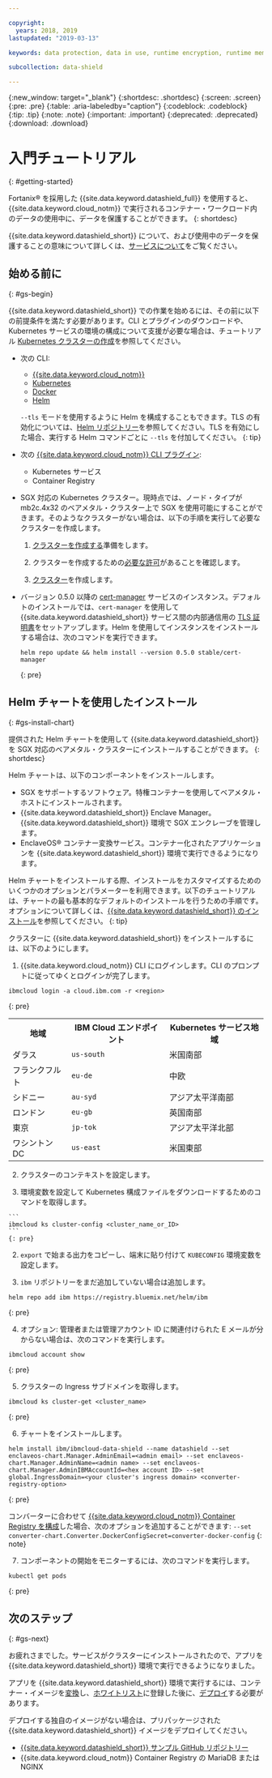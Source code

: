 ```yaml
---

copyright:
  years: 2018, 2019
lastupdated: "2019-03-13"

keywords: data protection, data in use, runtime encryption, runtime memory encryption, encrypted memory, intel sgx, software guard extensions, fortanix runtime encryption

subcollection: data-shield

---
```


{:new_window: target="_blank"}
{:shortdesc: .shortdesc}
{:screen: .screen}
{:pre: .pre}
{:table: .aria-labeledby="caption"}
{:codeblock: .codeblock}
{:tip: .tip}
{:note: .note}
{:important: .important}
{:deprecated: .deprecated}
{:download: .download}

# 入門チュートリアル
{: #getting-started}

Fortanix® を採用した {{site.data.keyword.datashield_full}} を使用すると、{{site.data.keyword.cloud_notm}} で実行されるコンテナー・ワークロード内のデータの使用中に、データを保護することができます。
{: shortdesc}

{{site.data.keyword.datashield_short}} について、および使用中のデータを保護することの意味について詳しくは、[サービスについて](/docs/services/data-shield?topic=data-shield-about#about)をご覧ください。

## 始める前に
{: #gs-begin}

{{site.data.keyword.datashield_short}} での作業を始めるには、その前に以下の前提条件を満たす必要があります。CLI とプラグインのダウンロードや、Kubernetes サービスの環境の構成について支援が必要な場合は、チュートリアル [Kubernetes クラスターの作成](/docs/containers?topic=containers-cs_cluster_tutorial#cs_cluster_tutorial_lesson1)を参照してください。

* 次の CLI:

  * [{{site.data.keyword.cloud_notm}}](/docs/cli/reference/ibmcloud?topic=cloud-cli-ibmcloud-cli#ibmcloud-cli)
  * [Kubernetes](https://kubernetes.io/docs/tasks/tools/install-kubectl/)
  * [Docker](https://docs.docker.com/install/)
  * [Helm](/docs/containers?topic=containers-integrations#helm)

  `--tls` モードを使用するように Helm を構成することもできます。TLS の有効化については、[Helm リポジトリー](https://github.com/helm/helm/blob/master/docs/tiller_ssl.md)を参照してください。TLS を有効にした場合、実行する Helm コマンドごとに `--tls` を付加してください。
   {: tip}

* 次の [{{site.data.keyword.cloud_notm}} CLI プラグイン](/docs/cli/reference/ibmcloud?topic=cloud-cli-plug-ins#plug-ins):

  * Kubernetes サービス
  * Container Registry

* SGX 対応の Kubernetes クラスター。現時点では、ノード・タイプが mb2c.4x32 のベアメタル・クラスター上で SGX を使用可能にすることができます。そのようなクラスターがない場合は、以下の手順を実行して必要なクラスターを作成します。
  1. [クラスターを作成する](/docs/containers?topic=containers-clusters#cluster_prepare)準備をします。

  2. クラスターを作成するための[必要な許可](/docs/containers?topic=containers-users#users)があることを確認します。

  3. [クラスター](/docs/containers?topic=containers-clusters#clusters)を作成します。

* バージョン 0.5.0 以降の [cert-manager](https://cert-manager.readthedocs.io/en/latest/) サービスのインスタンス。デフォルトのインストールでは、<code>cert-manager</code> を使用して {{site.data.keyword.datashield_short}} サービス間の内部通信用の [TLS 証明書](/docs/services/data-shield?topic=data-shield-tls-certificates#tls-certificates)をセットアップします。Helm を使用してインスタンスをインストールする場合は、次のコマンドを実行できます。

  ```
  helm repo update && helm install --version 0.5.0 stable/cert-manager
  ```
  {: pre}


## Helm チャートを使用したインストール
{: #gs-install-chart}

提供された Helm チャートを使用して {{site.data.keyword.datashield_short}} を SGX 対応のベアメタル・クラスターにインストールすることができます。
{: shortdesc}

Helm チャートは、以下のコンポーネントをインストールします。

*	SGX をサポートするソフトウェア。特権コンテナーを使用してベアメタル・ホストにインストールされます。
*	{{site.data.keyword.datashield_short}} Enclave Manager。{{site.data.keyword.datashield_short}} 環境で SGX エンクレーブを管理します。
*	EnclaveOS® コンテナー変換サービス。コンテナー化されたアプリケーションを {{site.data.keyword.datashield_short}} 環境で実行できるようになります。

Helm チャートをインストールする際、インストールをカスタマイズするためのいくつかのオプションとパラメーターを利用できます。以下のチュートリアルは、チャートの最も基本的なデフォルトのインストールを行うための手順です。オプションについて詳しくは、[{{site.data.keyword.datashield_short}} のインストール](/docs/services/data-shield?topic=data-shield-deploying)を参照してください。
{: tip}

クラスターに {{site.data.keyword.datashield_short}} をインストールするには、以下のようにします。

1. {{site.data.keyword.cloud_notm}} CLI にログインします。CLI のプロンプトに従ってゆくとログインが完了します。

  ```
  ibmcloud login -a cloud.ibm.com -r <region>
  ```
  {: pre}

  <table>
    <tr>
      <th>地域</th>
      <th>IBM Cloud エンドポイント</th>
      <th>Kubernetes サービス地域</th>
    </tr>
    <tr>
      <td>ダラス</td>
      <td><code>us-south</code></td>
      <td>米国南部</td>
    </tr>
    <tr>
      <td>フランクフルト</td>
      <td><code>eu-de</code></td>
      <td>中欧</td>
    </tr>
    <tr>
      <td>シドニー</td>
      <td><code>au-syd</code></td>
      <td>アジア太平洋南部</td>
    </tr>
    <tr>
      <td>ロンドン</td>
      <td><code>eu-gb</code></td>
      <td>英国南部</td>
    </tr>
    <tr>
      <td>東京</td>
      <td><code>jp-tok</code></td>
      <td>アジア太平洋北部</td>
    </tr>
    <tr>
      <td>ワシントン DC</td>
      <td><code>us-east</code></td>
      <td>米国東部</td>
    </tr>
  </table>

2. クラスターのコンテキストを設定します。

  1. 環境変数を設定して Kubernetes 構成ファイルをダウンロードするためのコマンドを取得します。

    ```
    ibmcloud ks cluster-config <cluster_name_or_ID>
    ```
    {: pre}

  2. `export` で始まる出力をコピーし、端末に貼り付けて `KUBECONFIG` 環境変数を設定します。

3. `ibm` リポジトリーをまだ追加していない場合は追加します。

  ```
  helm repo add ibm https://registry.bluemix.net/helm/ibm
  ```
  {: pre}

4. オプション: 管理者または管理アカウント ID に関連付けられた E メールが分からない場合は、次のコマンドを実行します。

  ```
  ibmcloud account show
  ```
  {: pre}

5. クラスターの Ingress サブドメインを取得します。

  ```
  ibmcloud ks cluster-get <cluster_name>
  ```
  {: pre}

6. チャートをインストールします。

  ```
  helm install ibm/ibmcloud-data-shield --name datashield --set enclaveos-chart.Manager.AdminEmail=<admin email> --set enclaveos-chart.Manager.AdminName=<admin name> --set enclaveos-chart.Manager.AdminIBMAccountId=<hex account ID> --set global.IngressDomain=<your cluster's ingress domain> <converter-registry-option>
  ```
  {: pre}

  コンバーターに合わせて [{{site.data.keyword.cloud_notm}} Container Registry を構成](/docs/services/data-shield?topic=data-shield-convert#convert)した場合、次のオプションを追加することができます: `--set converter-chart.Converter.DockerConfigSecret=converter-docker-config`
  {: note}

7. コンポーネントの開始をモニターするには、次のコマンドを実行します。

  ```
  kubectl get pods
  ```
  {: pre}


## 次のステップ
{: #gs-next}

お疲れさまでした。サービスがクラスターにインストールされたので、アプリを {{site.data.keyword.datashield_short}} 環境で実行できるようになりました。 

アプリを {{site.data.keyword.datashield_short}} 環境で実行するには、コンテナー・イメージを[変換](/docs/services/data-shield?topic=data-shield-convert#convert)し、[ホワイトリスト](/docs/services/data-shield?topic=data-shield-convert#convert-whitelist)に登録した後に、[デプロイ](/docs/services/data-shield?topic=data-shield-deploy-containers#deploy-containers)する必要があります。

デプロイする独自のイメージがない場合は、プリパッケージされた {{site.data.keyword.datashield_short}} イメージをデプロイしてください。

* [{{site.data.keyword.datashield_short}} サンプル GitHub リポジトリー](https://github.com/fortanix/data-shield-examples/tree/master/ewallet)
* {{site.data.keyword.cloud_notm}} Container Registry の MariaDB または NGINX
